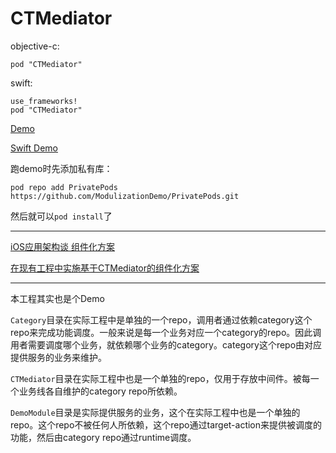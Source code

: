 CTMediator
==========

objective-c:

```
pod "CTMediator"
```

swift:

```
use_frameworks!
pod "CTMediator"
```

[Demo](https://github.com/ModulizationDemo)

[Swift Demo](https://github.com/ModulizationDemo/SwfitDemo)

跑demo时先添加私有库：

```
pod repo add PrivatePods https://github.com/ModulizationDemo/PrivatePods.git
```

然后就可以`pod install`了

---

[iOS应用架构谈 组件化方案](http://casatwy.com/iOS-Modulization.html)

[在现有工程中实施基于CTMediator的组件化方案](http://casatwy.com/modulization_in_action.html)

---

本工程其实也是个Demo

`Category`目录在实际工程中是单独的一个repo，调用者通过依赖category这个repo来完成功能调度。一般来说是每一个业务对应一个category的repo。因此调用者需要调度哪个业务，就依赖哪个业务的category。category这个repo由对应提供服务的业务来维护。

`CTMediator`目录在实际工程中也是一个单独的repo，仅用于存放中间件。被每一个业务线各自维护的category repo所依赖。

`DemoModule`目录是实际提供服务的业务，这个在实际工程中也是一个单独的repo。这个repo不被任何人所依赖，这个repo通过target-action来提供被调度的功能，然后由category repo通过runtime调度。

